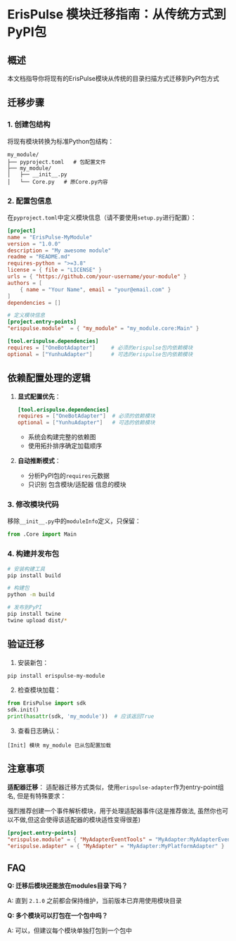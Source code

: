 # ErisPulse 模块迁移指南：从传统方式到PyPI包

## 概述

本文档指导你将现有的ErisPulse模块从传统的目录扫描方式迁移到PyPI包方式

## 迁移步骤

### 1. 创建包结构

将现有模块转换为标准Python包结构：

```
my_module/
├── pyproject.toml   # 包配置文件
├── my_module/
│   ├── __init__.py
│   └── Core.py   # 原Core.py内容
```

### 2. 配置包信息

在`pyproject.toml`中定义模块信息（请不要使用`setup.py`进行配置）：

```toml
[project]
name = "ErisPulse-MyModule"
version = "1.0.0"
description = "My awesome module"
readme = "README.md"
requires-python = ">=3.8"
license = { file = "LICENSE" }
urls = { "https://github.com/your-username/your-module" }
authors = [
    { name = "Your Name", email = "your@email.com" }
]
dependencies = []

# 定义模块信息
[project.entry-points]
"erispulse.module"  = { "my_module" = "my_module.core:Main" }

[tool.erispulse.dependencies]
requires = ["OneBotAdapter"]     # 必须的erispulse包内依赖模块
optional = ["YunhuAdapter"]      # 可选的erispulse包内依赖模块
```

## 依赖配置处理的逻辑

1. **显式配置优先**：
   ```toml
   [tool.erispulse.dependencies]
   requires = ["OneBotAdapter"]  # 必须的依赖模块
   optional = ["YunhuAdapter"]   # 可选的依赖模块
   ```
   - 系统会构建完整的依赖图
   - 使用拓扑排序确定加载顺序

2. **自动推断模式**：
   - 分析PyPI包的`requires`元数据
   - 只识别 包含模块/适配器 信息的模块

### 3. 修改模块代码

移除`__init__.py`中的`moduleInfo`定义，只保留：

```python
from .Core import Main
```

### 4. 构建并发布包

```bash
# 安装构建工具
pip install build

# 构建包
python -m build

# 发布到PyPI
pip install twine
twine upload dist/*
```

## 验证迁移

1. 安装新包：
```bash
pip install erispulse-my-module
```

2. 检查模块加载：
```python
from ErisPulse import sdk
sdk.init()
print(hasattr(sdk, 'my_module'))  # 应该返回True
```

3. 查看日志确认：
```
[Init] 模块 my_module 已从包配置加载
```

## 注意事项
**适配器迁移**：
适配器迁移方式类似，使用`erispulse-adapter`作为entry-point组名, 但是有特殊要求：

强烈推荐创建一个事件解析模块，用于处理适配器事件(这是推荐做法, 虽然你也可以不做,但这会使得该适配器的模块适性变得很差)

```toml
[project.entry-points]
"erispulse.module" = { "MyAdapterEventTools" = "MyAdapter:MyAdapterEventParser"}
"erispulse.adapter" = { "MyAdapter" = "MyAdapter:MyPlatformAdapter" }
```

## FAQ

**Q: 迁移后模块还能放在modules目录下吗？**

A: 直到 `2.1.0` 之前都会保持维护，当前版本已弃用使用模块目录

**Q: 多个模块可以打包在一个包中吗？** 

A: 可以，但建议每个模块单独打包到一个包中
